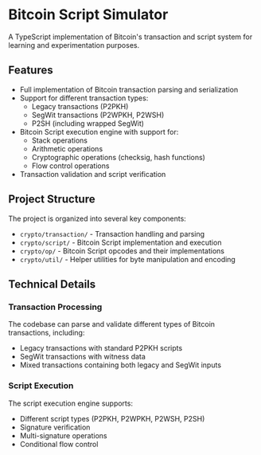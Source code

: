 # Bitcoin Script Simulator

A TypeScript implementation of Bitcoin's transaction and script system for learning and experimentation purposes.

## Features

- Full implementation of Bitcoin transaction parsing and serialization
- Support for different transaction types:
  - Legacy transactions (P2PKH)
  - SegWit transactions (P2WPKH, P2WSH)
  - P2SH (including wrapped SegWit)
- Bitcoin Script execution engine with support for:
  - Stack operations
  - Arithmetic operations
  - Cryptographic operations (checksig, hash functions)
  - Flow control operations
- Transaction validation and script verification

## Project Structure

The project is organized into several key components:

- `crypto/transaction/` - Transaction handling and parsing
- `crypto/script/` - Bitcoin Script implementation and execution
- `crypto/op/` - Bitcoin Script opcodes and their implementations
- `crypto/util/` - Helper utilities for byte manipulation and encoding

## Technical Details

### Transaction Processing

The codebase can parse and validate different types of Bitcoin transactions, including:
- Legacy transactions with standard P2PKH scripts
- SegWit transactions with witness data
- Mixed transactions containing both legacy and SegWit inputs

### Script Execution

The script execution engine supports:
- Different script types (P2PKH, P2WPKH, P2WSH, P2SH)
- Signature verification
- Multi-signature operations
- Conditional flow control
